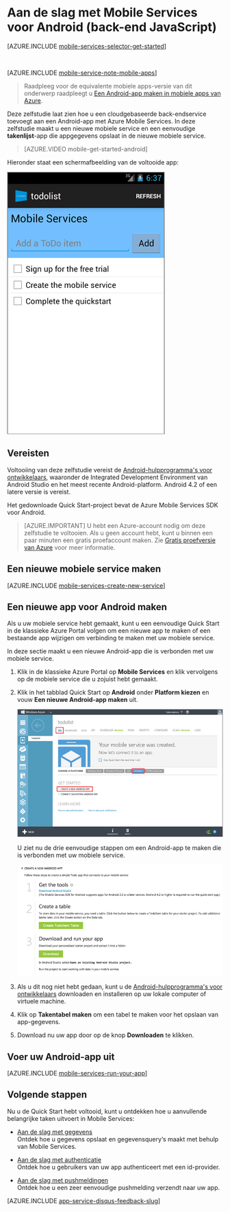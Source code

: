 <properties
    pageTitle="Aan de slag met Azure Mobile Services voor Android-apps (back-end JavaScript)"
    description="Volg deze zelfstudie om aan de slag te gaan met Azure Mobile Services voor Android-ontwikkeling (back-end JavaScript)."
    services="mobile-services"
    documentationCenter="android"
    authors="RickSaling"
    manager="reikre"
    editor=""/>

<tags
    ms.service="mobile-services"
    ms.workload="mobile"
    ms.tgt_pltfrm="mobile-android"
    ms.devlang="java"
    ms.topic="hero-article"
    ms.date="04/08/2016"
    ms.author="ricksal"/>

# Aan de slag met Mobile Services voor Android (back-end JavaScript)

[AZURE.INCLUDE [mobile-services-selector-get-started](../../includes/mobile-services-selector-get-started.md)]

&nbsp;

[AZURE.INCLUDE [mobile-service-note-mobile-apps](../../includes/mobile-services-note-mobile-apps.md)]
> Raadpleeg voor de equivalente mobiele apps-versie van dit onderwerp raadpleegt u [Een Android-app maken in mobiele apps van Azure](../app-service-mobile/app-service-mobile-android-get-started.md).

Deze zelfstudie laat zien hoe u een cloudgebaseerde back-endservice toevoegt aan een Android-app met Azure Mobile Services. In deze zelfstudie maakt u een nieuwe mobiele service en een eenvoudige **takenlijst**-app die appgegevens opslaat in de nieuwe mobiele service.

> [AZURE.VIDEO mobile-get-started-android]

Hieronder staat een schermafbeelding van de voltooide app:

![](./media/mobile-services-android-get-started/mobile-quickstart-completed-android.png)

## Vereisten

Voltooiing van deze zelfstudie vereist de [Android-hulpprogramma's voor ontwikkelaars](https://developer.android.com/sdk/index.html), waaronder de Integrated Development Environment van Android Studio en het meest recente Android-platform. Android 4.2 of een latere versie is vereist.

Het gedownloade Quick Start-project bevat de Azure Mobile Services SDK voor Android.

> [AZURE.IMPORTANT] U hebt een Azure-account nodig om deze zelfstudie te voltooien. Als u geen account hebt, kunt u binnen een paar minuten een gratis proefaccount maken. Zie [Gratis proefversie van Azure](https://azure.microsoft.com/pricing/free-trial/?WT.mc_id=AE564AB28) voor meer informatie.


## Een nieuwe mobiele service maken

[AZURE.INCLUDE [mobile-services-create-new-service](../../includes/mobile-services-create-new-service.md)]

## Een nieuwe app voor Android maken

Als u uw mobiele service hebt gemaakt, kunt u een eenvoudige Quick Start in de klassieke Azure Portal volgen om een nieuwe app te maken of een bestaande app wijzigen om verbinding te maken met uw mobiele service.

In deze sectie maakt u een nieuwe Android-app die is verbonden met uw mobiele service.

1.  Klik in de klassieke Azure Portal op **Mobile Services** en klik vervolgens op de mobiele service die u zojuist hebt gemaakt.

2. Klik in het tabblad Quick Start op **Android** onder **Platform kiezen** en vouw **Een nieuwe Android-app maken** uit.

    ![](./media/mobile-services-android-get-started/mobile-portal-quickstart-android1.png)

    U ziet nu de drie eenvoudige stappen om een Android-app te maken die is verbonden met uw mobiele service.

    ![](./media/mobile-services-android-get-started/mobile-quickstart-steps-android-AS.png)

3. Als u dit nog niet hebt gedaan, kunt u de [Android-hulpprogramma's voor ontwikkelaars](https://go.microsoft.com/fwLink/p/?LinkID=280125) downloaden en installeren op uw lokale computer of virtuele machine.

4. Klik op **Takentabel maken** om een tabel te maken voor het opslaan van app-gegevens.


5. Download nu uw app door op de knop **Downloaden** te klikken.

## Voer uw Android-app uit

[AZURE.INCLUDE [mobile-services-run-your-app](../../includes/mobile-services-android-get-started.md)]


## <a name="next-steps"> </a>Volgende stappen
Nu u de Quick Start hebt voltooid, kunt u ontdekken hoe u aanvullende belangrijke taken uitvoert in Mobile Services:

* [Aan de slag met gegevens]
  <br/>Ontdek hoe u gegevens opslaat en gegevensquery‘s maakt met behulp van Mobile Services.

* [Aan de slag met authenticatie]
  <br/>Ontdek hoe u gebruikers van uw app authenticeert met een id-provider.

* [Aan de slag met pushmeldingen]
  <br/>Ontdek hoe u een zeer eenvoudige pushmelding verzendt naar uw app.


[AZURE.INCLUDE [app-service-disqus-feedback-slug](../../includes/app-service-disqus-feedback-slug.md)]


<!-- URLs. -->
[Aan de slag (Eclipse)]: mobile-services-android-get-started-ec.md
[Aan de slag met gegevens]: mobile-services-android-get-started-data.md
[Aan de slag met authenticatie]: mobile-services-android-get-started-users.md
[Aan de slag met pushmeldingen]: mobile-services-javascript-backend-android-get-started-push.md
[Android SDK Mobile Services]: https://go.microsoft.com/fwLink/p/?LinkID=266533




<!--HONumber=Jun16_HO2-->


